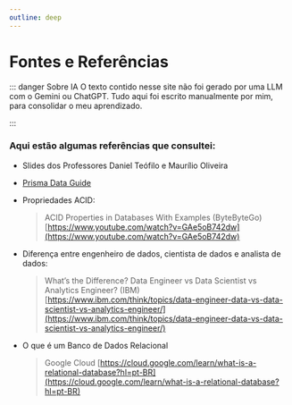 ```yaml
---
outline: deep
---
```


# Fontes e Referências



::: danger Sobre IA
O texto contido nesse site não foi gerado por uma LLM com o Gemini ou ChatGPT. Tudo aqui foi escrito manualmente por mim, para consolidar o meu aprendizado. 


:::



### Aqui estão algumas referências que consultei: 


- Slides dos Professores Daniel Teófilo e Maurílio Oliveira


- [Prisma Data Guide](https://www.prisma.io/dataguide/intro/intro-to-schemas)

- Propriedades ACID:
	> ACID Properties in Databases With Examples  (ByteByteGo) [https://www.youtube.com/watch?v=GAe5oB742dw](https://www.youtube.com/watch?v=GAe5oB742dw)


- Diferença entre engenheiro de dados, cientista de dados e analista de dados:
	> What’s the Difference? Data Engineer vs Data Scientist vs Analytics Engineer? (IBM) [https://www.ibm.com/think/topics/data-engineer-data-vs-data-scientist-vs-analytics-engineer/](https://www.ibm.com/think/topics/data-engineer-data-vs-data-scientist-vs-analytics-engineer/)

- O que é um Banco de Dados Relacional
   > Google Cloud
[https://cloud.google.com/learn/what-is-a-relational-database?hl=pt-BR](https://cloud.google.com/learn/what-is-a-relational-database?hl=pt-BR)



  